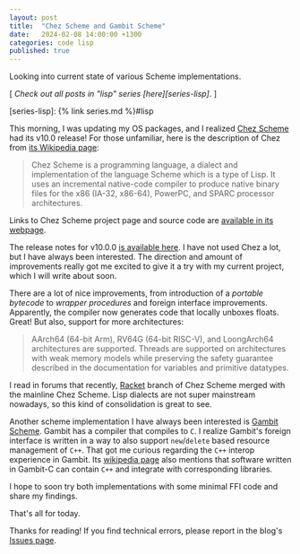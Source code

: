 ```yaml
---
layout: post
title:  "Chez Scheme and Gambit Scheme"
date:   2024-02-08 14:00:00 +1300
categories: code lisp
published: true
---
```


Looking into current state of various Scheme implementations.

[ *Check out all posts in "lisp" series [here][series-lisp].* ]

[series-lisp]: {% link series.md %}#lisp

This morning, I was updating my OS packages, and I realized [Chez Scheme][chez-webpage] had its v10.0 release! For those unfamiliar, here is the description of Chez from [its Wikipedia page][wikipedia-chez]:
> Chez Scheme is a programming language, a dialect and implementation of the language Scheme which is a type of Lisp. It uses an incremental native-code compiler to produce native binary files for the x86 (IA-32, x86-64), PowerPC, and SPARC processor architectures.

Links to Chez Scheme project page and source code are [available in its webpage][chez-webpage].

The release notes for v10.0.0 [is available here][chez-release-notes]. I have not used Chez a lot, but I have always been interested. The direction and amount of improvements really got me excited to give it a try with my current project, which I will write about soon.

There are a lot of nice improvements, from introduction of a *portable bytecode* to *wrapper procedures* and foreign interface improvements. Apparently, the compiler now generates code that locally unboxes floats. Great! But also, support for more architectures:

> AArch64 (64-bit Arm), RV64G (64-bit RISC-V), and LoongArch64 architectures are supported. Threads are supported on architectures with weak memory models while preserving the safety guarantee described in the documentation for variables and primitive datatypes.

I read in forums that recently, [Racket][wikipedia-racket] branch of Chez Scheme merged with the mainline Chez Scheme. Lisp dialects are not super mainstream nowadays, so this kind of consolidation is great to see.

Another scheme implementation I have always been interested is [Gambit Scheme][gambit-webpage]. Gambit has a compiler that compiles to `C`. I realize Gambit's foreign interface is written in a way to also support `new`/`delete` based resource management of `C++`. That got me curious regarding the `C++` interop experience in Gambit. Its [wikipedia page][wikipedia-gambit] also mentions that software written in Gambit-C can contain `C++` and integrate with corresponding libraries.

I hope to soon try both implementations with some minimal FFI code and share my findings.

That's all for today.

Thanks for reading! If you find technical errors, please report in the blog's [Issues page][report].

[report]: https://github.com/kenanb/kenanb-blog/issues

[^1]: I suspect "sufficiently smart compilers" might be trying to optimize method dispatch when it is safe, but CLOS also allows runtime modification of classes etc. So I am not sure how possible that is. I am aware of an interesting concept called [sealable metaobjects][github-sealable-metaobjects], but I didn't get a chance to try it yet.

[wikipedia-chez]: https://en.wikipedia.org/wiki/Chez_Scheme
[wikipedia-gambit]: https://en.wikipedia.org/wiki/Gambit_(Scheme_implementation)
[wikipedia-racket]: https://en.wikipedia.org/wiki/Racket_(programming_language)
[chez-release-notes]: https://cisco.github.io/ChezScheme/release_notes/v10.0/release_notes.html
[chez-webpage]: https://www.scheme.com/
[gambit-webpage]: https://gambitscheme.org/
